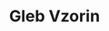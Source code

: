---
title: "Gleb Vzorin"
type: "people"

user_groups: ["Researcher"]
photo: "/images/photo/default-avatar.png"
role: "PostDoc"
department:
  - "SISU"
  - "NIL"
---